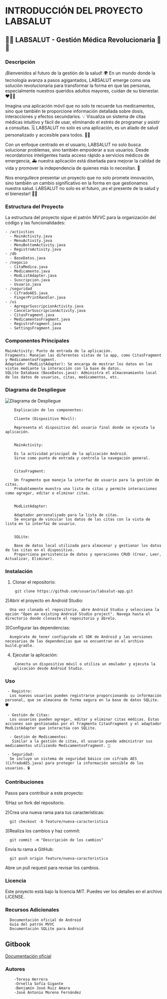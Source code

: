 # INTRODUCCIÓN DEL PROYECTO LABSALUT


## 🚀💊 LABSALUT - Gestión Médica Revolucionaria 🚀💊


### Descripción
¡Bienvenidos al futuro de la gestión de la salud! 🌍 En un mundo donde la tecnología avanza a pasos agigantados, LABSALUT emerge como una solución revolucionaria para transformar la forma en que las personas, especialmente nuestros queridos adultos mayores, cuidan de su bienestar. ❤️👵👴

Imagina una aplicación móvil que no solo te recuerde tus medicamentos, sino que también te proporcione información detallada sobre dosis, interacciones y efectos secundarios. 💡 Visualiza un sistema de citas médicas intuitivo y fácil de usar, eliminando el estrés de programar y asistir a consultas. 🗓️ LABSALUT no solo es una aplicación, es un aliado de salud personalizado y accesible para todos. 🤝📱

Con un enfoque centrado en el usuario, LABSALUT no solo busca solucionar problemas, sino también empoderar a sus usuarios. Desde recordatorios inteligentes hasta acceso rápido a servicios médicos de emergencia, 🚑 nuestra aplicación está diseñada para mejorar la calidad de vida y promover la independencia de quienes más lo necesitan. 🎯

Nos enorgullece presentar un proyecto que no solo promete innovación, sino también un cambio significativo en la forma en que gestionamos nuestra salud. LABSALUT no solo es el futuro, ¡es el presente de la salud y el bienestar! 💪🌟

### Estructura del Proyecto
La estructura del proyecto sigue el patrón MVVC para la organización del código y las funcionalidades:


    - /activities
      - MainActivity.java
      - MenuActivity.java
      - MenuBottomActivity.java
      - RegistroActivity.java
    - /db
      - BaseDatos.java
    - /negocio
      - CitaMedica.java
      - Medicamento.java
      - ModListAdapter.java
      - Suscripcion.java
      - Usuario.java
    - /seguridad
      - CifradoAES.java
      - FingerPrintHandler.java
    - /ui
      - AgregarSuscripcionActivity.java
      - CancelarSuscripcionActivity.java
      - CitasFragment.java
      - MedicamentosFragment.java
      - RegistroFragment.java
      - SettingsFragment.java


### Componentes Principales


    MainActivity: Punto de entrada de la aplicación.
    Fragments: Manejan las diferentes vistas de la app, como CitasFragment y MedicamentosFragment.
    Adaptador (ModListAdapter): Se encarga de mostrar los datos en las vistas mediante la interacción con la base de datos.
    SQLite Database (BaseDatos.java): Administra el almacenamiento local de los datos de usuarios, citas, medicamentos, etc.


### Diagrama de Despliegue


![Diagrama de Despliegue](https://github.com/LastlabDAM2024/LASTLAB/blob/main/DIAGRAMA_DESPLIEGUE.png)


        Explicación de los componentes:
        
        Cliente (Dispositivo Móvil):
        
        Representa el dispositivo del usuario final donde se ejecuta la aplicación.
        
        
        MainActivity:
        
        Es la actividad principal de la aplicación Android.
        Sirve como punto de entrada y controla la navegación general.
        
        
        CitasFragment:
        
        Un fragmento que maneja la interfaz de usuario para la gestión de citas.
        Probablemente muestra una lista de citas y permite interacciones como agregar, editar o eliminar citas.
        
        
        ModListAdapter:
        
        Adaptador personalizado para la lista de citas.
        Se encarga de vincular los datos de las citas con la vista de lista en la interfaz de usuario.
        
        
        SQLite:
        
        Base de datos local utilizada para almacenar y gestionar los datos de las citas en el dispositivo.
        Proporciona persistencia de datos y operaciones CRUD (Crear, Leer, Actualizar, Eliminar).


### Instalación

1) Clonar el repositorio:

        git clone https://github.com/usuario/labsalut-app.git

2)Abrir el proyecto en Android Studio:

      Una vez clonado el repositorio, abre Android Studio y selecciona la opción "Open an existing Android Studio project". Navega hasta el directorio donde clonaste el repositorio y ábrelo.

3)Configurar las dependencias:

      Asegúrate de tener configurado el SDK de Android y las versiones necesarias de las dependencias que se encuentran en el archivo build.gradle.

4) Ejecutar la aplicación:

        Conecta un dispositivo móvil o utiliza un emulador y ejecuta la aplicación desde Android Studio.


### Uso

     - Registro:
      Los nuevos usuarios pueden registrarse proporcionando su información personal, que se almacena de forma segura en la base de datos SQLite. 🛡️
      
     - Gestión de Citas:
      Los usuarios pueden agregar, editar y eliminar citas médicas. Estas acciones son gestionadas por el fragmento CitasFragment y el adaptador ModListAdapter que interactúa con SQLite.
      
      - Gestión de Medicamentos:
       Similar a la gestión de citas, el usuario puede administrar sus medicamentos utilizando MedicamentosFragment. 💊
      
     - Seguridad:  
      Se incluye un sistema de seguridad básico con cifrado AES (CifradoAES.java) para proteger la información sensible de los usuarios. 🔒


### Contribuciones

Pasos para contribuir a este proyecto:

1)Haz un fork del repositorio.


2)Crea una nueva rama para tus características:

      git checkout -b feature/nueva-caracteristica
3)Realiza los cambios y haz commit:

      git commit -m "Descripción de los cambios"
Envía tu rama a GitHub:

      git push origin feature/nueva-caracteristica
Abre un pull request para revisar los cambios.


### Licencia
Este proyecto está bajo la licencia MIT. Puedes ver los detalles en el archivo LICENSE.


### Recursos Adicionales

      Documentación oficial de Android
      Guía del patrón MVVC
      Documentación SQLite para Android

## Gitbook 

[Documentación oficial](https://documentation-31.gitbook.io/documentation-docs) 


### Autores

        -Teresa Herrera
        -Ornella Sofía Gigante
        -Benjamín José Ruiz Amara
        -José Antonio Moreno Fernández
